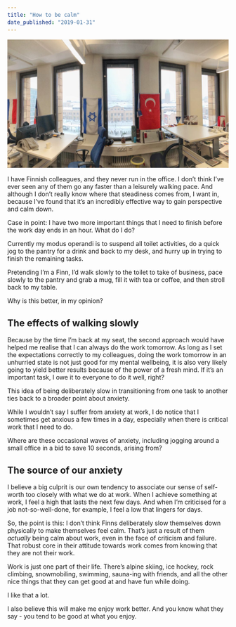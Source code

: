 ```yaml
---
title: "How to be calm"
date_published: "2019-01-31"
---
```


![how to be calm - Smartly office](images/how-to-be-calm-1024x595.jpg)

I have Finnish colleagues, and they never run in the office. I don’t think I’ve ever seen any of them go any faster than a leisurely walking pace. And although I don’t really know where that steadiness comes from, I want in, because I’ve found that it’s an incredibly effective way to gain perspective and calm down.

Case in point: I have two more important things that I need to finish before the work day ends in an hour. What do I do?

Currently my modus operandi is to suspend all toilet activities, do a quick jog to the pantry for a drink and back to my desk, and hurry up in trying to finish the remaining tasks.

Pretending I’m a Finn, I’d walk slowly to the toilet to take of business, pace slowly to the pantry and grab a mug, fill it with tea or coffee, and then stroll back to my table.

Why is this better, in my opinion?

## The effects of walking slowly

Because by the time I’m back at my seat, the second approach would have helped me realise that I can always do the work tomorrow. As long as I set the expectations correctly to my colleagues, doing the work tomorrow in an unhurried state is not just good for my mental wellbeing, it is also very likely going to yield better results because of the power of a fresh mind. If it’s an important task, I owe it to everyone to do it well, right?

This idea of being deliberately slow in transitioning from one task to another ties back to a broader point about anxiety.

While I wouldn’t say I suffer from anxiety at work, I do notice that I sometimes get anxious a few times in a day, especially when there is critical work that I need to do.

Where are these occasional waves of anxiety, including jogging around a small office in a bid to save 10 seconds, arising from?

## The source of our anxiety

I believe a big culprit is our own tendency to associate our sense of self-worth too closely with what we do at work. When I achieve something at work, I feel a high that lasts the next few days. And when I’m criticised for a job not-so-well-done, for example, I feel a low that lingers for days.

So, the point is this: I don’t think Finns deliberately slow themselves down physically to make themselves feel calm. That’s just a result of them _actually_ being calm about work, even in the face of criticism and failure. That robust core in their attitude towards work comes from knowing that they are not their work.

Work is just one part of their life. There’s alpine skiing, ice hockey, rock climbing, snowmobiling, swimming, sauna-ing with friends, and all the other nice things that they can get good at and have fun while doing.

I like that a lot.

I also believe this will make me enjoy work better. And you know what they say - you tend to be good at what you enjoy.
